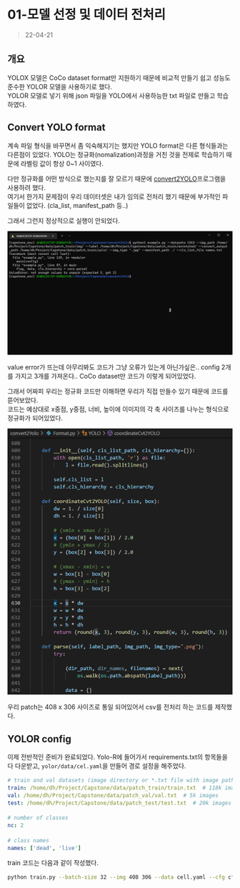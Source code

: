 # 01-모델 선정 및 데이터 전처리  
> 22-04-21

## 개요  

YOLOX 모델은 CoCo dataset format만 지원하기 때문에 비교적 만들기 쉽고 성능도 준수한 YOLOR 모델을 사용하기로 했다.  
YOLOR 모델로 넣기 위해 json 파일을 YOLO에서 사용하능한 txt 파일로 만들고 학습하였다.  

## Convert YOLO format  

계속 파일 형식을 바꾸면서 좀 익숙해지기는 했지만 YOLO format은 다른 형식들과는 다른점이 있었다.
YOLO는 정규화(nomalization)과정을 거친 것을 전제로 학습하기 때문에 라벨링 값이 항상 0~1 사이였다.  

다만 정규화를 어떤 방식으로 했는지를 잘 모르기 때문에 [convert2YOLO](https://github.com/ssaru/convert2Yolo)프로그램을 사용하려 했다.  
여기서 한가지 문제점이 우리 데이터셋은 내가 임의로 전처리 했기 때문에 부가적인 파일들이 없었다. (cla_list, manifest_path 등..)  

그래서 그런지 정상적으로 실행이 안되었다.  

![img](./Assets/4.png)  

value error가 뜨는데 아무리봐도 코드가 그냥 오류가 있는게 아닌가싶은.. config 2개를 가지고 3개를 가져온다.. CoCo dataset만 코드가 이렇게 되어있었다. 

그래서 어짜피 우리는 정규화 코드만 이해하면 우리가 직접 만들수 있기 때문에 코드를 뜯어보았다.  
코드는 예상대로 x중점, y중점, 너비, 높이에 이미지의 각 축 사이즈를 나누는 형식으로 정규화가 되어있었다.  

![img](./Assets/5.png)  

우리 patch는 408 x 306 사이즈로 통일 되어있어서 csv를 전처리 하는 코드를 제작했다.  

## YOLOR config

이제 전반적인 준비가 완료되었다. Yolo-R에 들어가서 requirements.txt의 항목들을 다 다운받고, ```yolor/data/cel.yaml```을 만들어 경로 설정을 해주었다.

```yaml
# train and val datasets (image directory or *.txt file with image paths)
train: /home/dh/Project/Capstone/data/patch_train/train.txt  # 118k images
val: /home/dh/Project/Capstone/data/patch_val/val.txt  # 5k images
test: /home/dh/Project/Capstone/data/patch_test/test.txt  # 20k images for submission to https://competitions.codalab.org/competitions/20794

# number of classes
nc: 2

# class names
names: ['dead', 'live']
```

train 코드는 다음과 같이 작성했다.  

```bash
python train.py --batch-size 32 --img 408 306 --data cell.yaml --cfg cfg/yolor_p6.cfg --weights '' --device 0 --name yolor_p6 --hyp hyp.scratch.640.yaml --epochs 300
```